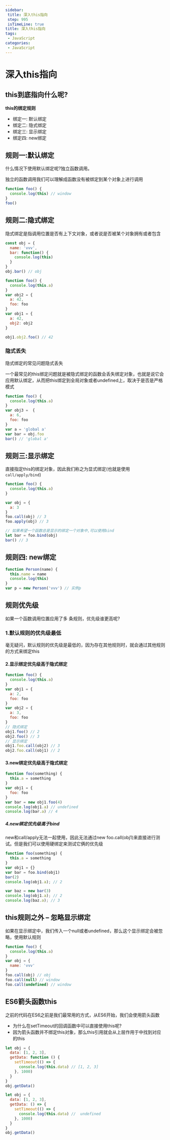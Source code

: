 ```yaml
---
sidebar:
 title: 深入this指向
 step: 995
 isTimeLine: true
title: 深入this指向
tags:
 - JavaScript
categories:
 - JavaScript
---
```


# 深入this指向

## **this到底指向什么呢?**

**this的绑定规则**

- 绑定一: 默认绑定
- 绑定二: 隐式绑定
- 绑定三: 显示绑定
- 绑定四: new绑定

## **规则一:默认绑定**

什么情况下使用默认绑定呢?独立函数调用。

 独立的函数调用我们可以理解成函数没有被绑定到某个对象上进行调用

```js
function foo() {
  console.log(this) // window
}
foo()
```

## **规则二:隐式绑定**

隐式绑定是指调用位置是否有上下文对象，或者说是否被某个对象拥有或者包含

```js
const obj = {
  name: 'vvv',
  bar: function() {
    console.log(this)
  }
}
obj.bar() // obj
```

```js
function foo() {
  console.log(this.a)
}
var obj2 = {
  a: 42,
  foo: foo
}
var obj1 = {
  a: 42,
  obj2: obj2
}

obj1.obj2.foo() // 42
```

### 隐式丢失

隐式绑定的常见问题隐式丢失

一个最常见的this绑定问题就是被隐式绑定的函数会丢失绑定对象，也就是说它会应用默认绑定，从而把this绑定到全局对象或者undefined上，取决于是否是严格模式

```js
function foo() {
  console.log(this.a)
}
var obj3 =  {
  a: 6,
  foo: foo
}
var a = 'global a'
var bar = obj.foo
bar() // 'global a'
```

## **规则三:显示绑定**

直接指定this的绑定对象，因此我们称之为显式绑定(也就是使用`call/apply/bind`)

```js
function foo() {
  console.log(this.a)
}

var obj = {
  a: 3
}
foo.call(obj) // 3
foo.apply(obj) // 3

// 如果希望一个函数总是显示的绑定一个对象中,可以使用bind
let bar = foo.bind(obj) 
bar() // 3
```

## **规则四: new绑定**

```js
function Person(name) {
  this.name = name
  console.log(this)
}
var p = new Person('vvv') // 实例p
```



## **规则优先级**

如果一个函数调用位置应用了多 条规则，优先级谁更高呢?

### **1.默认规则的优先级最低**

 毫无疑问，默认规则的优先级是最低的，因为存在其他规则时，就会通过其他规则的方式来绑定this

#### **2.显示绑定优先级高于隐式绑定**

```js
function foo() {
  console.log(this.a)
}
var obj1 = {
  a: 2,
  foo: foo
}
var obj2 = {
  a: 3,
  foo: foo
}
// 隐式绑定
obj1.foo() // 2
obj2.foo() // 3
// 显示绑定
obj1.foo.call(obj2) // 3
obj2.foo.call(obj1) // 2
```

#### **3.new绑定优先级高于隐式绑定**

```js
function foo(something) {
  this.a = something
}
var obj1 = {
  foo: foo
}
var bar = new obj1.foo(4)
console.log(obj1.a) // undefined
console.log(bar.a) // 4
```

##### **4.new绑定优先级高于bind**

new和call/apply无法一起使用，因此无法通过new foo.call(obj1)来直接进行测试。但是我们可以使用硬绑定来测试它俩的优先级

```js
function foo(something) {
  this.a = something
}
var obj1 = {}
var bar = foo.bind(obj1)
bar(2)
console.log(obj1.a); // 2

var baz = new bar(3)
console.log(obj1.a); // 2
console.log(baz.a); // 3
```

## **this规则之外 – 忽略显示绑定**

如果在显示绑定中，我们传入一个null或者undefined，那么这个显示绑定会被忽略，使用默认规则

```js
function foo() {
  console.log(this.a)
}
var obj = {
  name: 'vvv'
}
foo.call(obj) // obj
foo.call(null) // window
foo.call(undefined) // window
```

## **ES6箭头函数this**

之前的代码在ES6之前是我们最常用的方式，从ES6开始，我们会使用箭头函数

- 为什么在setTimeout的回调函数中可以直接使用this呢?
- 因为箭头函数并不绑定this对象，那么this引用就会从上层作用于中找到对应的this

```js
let obj = {
  data: [1, 2, 3],
  getData: function () {
    setTimeout(() => {
      console.log(this.data) // [1, 2, 3]
    }, 1000)
  }
}
obj.getData()
```

```js
let obj = {
  data: [1, 2, 3],
  getData: () => {
    setTimeout(() => {
      console.log(this.data) //  undefined
    }, 1000)
  }
}
obj.getData()

```

